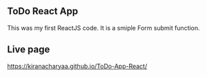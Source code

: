 ## ToDo React App

This was my first ReactJS code.
It is a smiple Form submit function.

## Live page

https://kiranacharyaa.github.io/ToDo-App-React/
